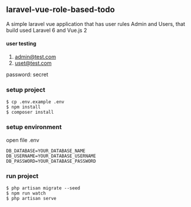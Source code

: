## laravel-vue-role-based-todo

A simple laravel vue application that has user rules Admin and Users, that build used Laravel 6 and Vue.js 2

#### user testing
1. admin@test.com
2. uset@test.com

password: secret

### setup project

```
$ cp .env.example .env 
$ npm install
$ composer install
```

### setup environment
open file .env
```env
DB_DATABASE=YOUR_DATABASE_NAME
DB_USERNAME=YOUR_DATABASE_USERNAME
DB_PASSWORD=YOUR_DATABASE_PASSWORD
```

### run project
```
$ php artisan migrate --seed
$ npm run watch
$ php artisan serve
```
